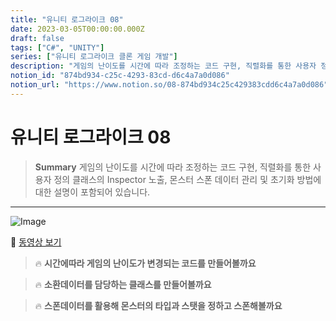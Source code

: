 ```yaml
---
title: "유니티 로그라이크 08"
date: 2023-03-05T00:00:00.000Z
draft: false
tags: ["C#", "UNITY"]
series: ["유니티 로그라이크 클론 게임 개발"]
description: "게임의 난이도를 시간에 따라 조정하는 코드 구현, 직렬화를 통한 사용자 정의 클래스의 Inspector 노출, 몬스터 스폰 데이터 관리 및 초기화 방법에 대한 설명이 포함되어 있습니다."
notion_id: "874bd934-c25c-4293-83cd-d6c4a7a0d086"
notion_url: "https://www.notion.so/08-874bd934c25c429383cdd6c4a7a0d086"
---
```


# 유니티 로그라이크 08

> **Summary**
> 게임의 난이도를 시간에 따라 조정하는 코드 구현, 직렬화를 통한 사용자 정의 클래스의 Inspector 노출, 몬스터 스폰 데이터 관리 및 초기화 방법에 대한 설명이 포함되어 있습니다.

---

![Image](https://prod-files-secure.s3.us-west-2.amazonaws.com/09ccd4d5-876c-4bba-bbdf-cc77a0a11257/69ca0e9a-1768-4661-a9bf-fa3c30abaf84/Untitled.png?X-Amz-Algorithm=AWS4-HMAC-SHA256&X-Amz-Content-Sha256=UNSIGNED-PAYLOAD&X-Amz-Credential=ASIAZI2LB466V5LU4ELT%2F20250724%2Fus-west-2%2Fs3%2Faws4_request&X-Amz-Date=20250724T083821Z&X-Amz-Expires=3600&X-Amz-Security-Token=IQoJb3JpZ2luX2VjEAAaCXVzLXdlc3QtMiJIMEYCIQCjgM5Sq749zxzt9BVinzCTPkoL%2B3VgSKlRRxz49w1ehAIhAKsYoTv8guRDYnahnEJ8r%2FngPMEyiCIHZAo9pIn4dURgKv8DCCkQABoMNjM3NDIzMTgzODA1IgyhxWeNQoqRGB4NQSYq3AP49wgqI5zqmYrJdCpXdxullfLKehcLCVIYi0RnkeVF%2B9w04N2EXwKm%2BlBoLN4dzYneGJNy6f5e86hgvWoz4XCunotD2k3J3%2BH1k9HIlPx8KOYFyrZhA3hac%2FwgohQOrxJzaXaBUF5N6EX3N0xmZOzXRU5dVRN%2FbqyZzZo%2BT93l5WBuk5M6qlXy624VMtfD62CVRLU8UykEb%2FsY0Mna%2F1PySkphxwiI5bJB8XQsssMbboLQcl7xaTiwMAcbu4OqEVJBIHI5gr6VPXadg8oRv9QXp8gp44fNv2WAAjyJ4dm4LxoNkrFRajO6GrJ5WgCjo0sXAB01HsAYE3I%2B8Fvp2ZcQHg62wdTNGBQCt%2BTdxpbH4n6TT6FncTdTjuTQqpn8Z4WeGDa1Mx1ufMTviHIf82AjJx2n4cLc96kF%2B%2BTZCA0nAjxSAKqc5FwT9wNSgWQggEqz7FNF5DWccuYYnC1MCu5GJfoN96XDn37VVDqrKd7BNm1pNS7unS5oLHDl0UMIeL2khVMpJGTw46CDYpX3VXNsuRMlECB0%2Bn%2BqxCDdTjNwsz6rGLwuY1M4lFr2Rgh6YIIm18fENexlePLJsflCU4ING9aZznb7j3m%2F7MIeIKMLeCwVPiKrpcJU5h8TcTDczofEBjqkAYa6l9%2F9xlok9bqHDcwLm90BJkFXEdh5ARviiqe5du7gzUCIWXQybXtGIOVIZZL%2FsPkzY7gsoB5r9otNHvJq%2BO%2FCX2GMrA2wxatHwSOAUJ%2Bq2Q0SmoBFnlSrMUZZv%2BboiKTTQ0CMyrkeDKjY7TGqIkXuCpbtsof8y%2FV9M2tTZx4XxlxIWsMNszuOOGNJ9HMbZ9eBqYV5obsuEO0ThALO6cqG%2FRoW&X-Amz-Signature=da601d4b17d0dfb8a6d692966f4c6f184f6ef5c1153be0f9cbd2e256518c57f3&X-Amz-SignedHeaders=host&x-amz-checksum-mode=ENABLED&x-id=GetObject)

🎥 [동영상 보기](https://www.youtube.com/watch?v=SSg_9q-8h-A&list=PLO-mt5Iu5TeZF8xMHqtT_DhAPKmjF6i3x&index=9)

> 🔥 **시간에따라 게임의 난이도가 변경되는 코드를 만들어볼까요**

> 🔥 **소환데이터를 담당하는 클래스를 만들어볼까요**

> 🔥 **스폰데이터를 활용해 몬스터의 타입과 스탯을 정하고 스폰해볼까요**


